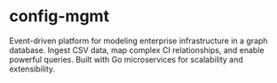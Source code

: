 # config-mgmt
Event-driven platform for modeling enterprise infrastructure in a graph database. Ingest CSV data, map complex CI relationships, and enable powerful queries. Built with Go microservices for scalability and extensibility.
